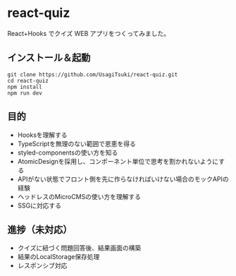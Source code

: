 # react-quiz

React+Hooks でクイズ WEB アプリをつくってみました。

## インストール＆起動

```
git clone https://github.com/UsagiTsuki/react-quiz.git
cd react-quiz
npm install
npm run dev
```

## 目的

- Hooksを理解する
- TypeScriptを無理のない範囲で恩恵を得る
- styled-componentsの使い方を知る
- AtomicDesignを採用し、コンポーネント単位で思考を割かれないようにする
- APIがない状態でフロント側を先に作らなければいけない場合のモックAPIの経験
- ヘッドレスのMicroCMSの使い方を理解する
- SSGに対応する

## 進捗（未対応）

- クイズに紐づく問題回答後、結果画面の構築
- 結果のLocalStorage保存処理
- レスポンシブ対応